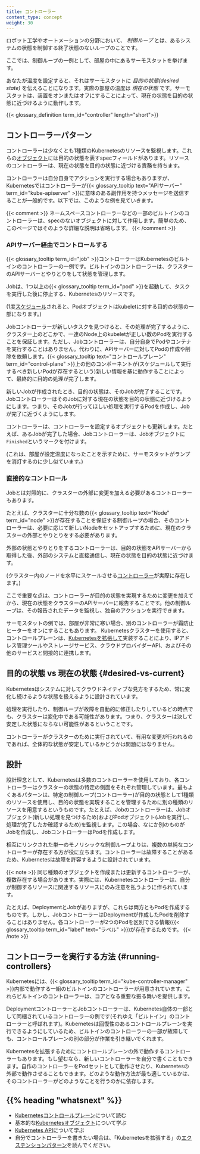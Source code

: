 ```yaml
---
title: コントローラー
content_type: concept
weight: 30
---
```


<!-- overview -->

ロボット工学やオートメーションの分野において、 _制御ループ_ とは、あるシステムの状態を制御する終了状態のないループのことです。

ここでは、制御ループの一例として、部屋の中にあるサーモスタットを挙げます。

あなたが温度を設定すると、それはサーモスタットに *目的の状態(desired state)* を伝えることになります。実際の部屋の温度は *現在の状態* です。サーモスタットは、装置をオンまたはオフにすることによって、現在の状態を目的の状態に近づけるように動作します。

{{< glossary_definition term_id="controller" length="short">}}

<!-- body -->

## コントローラーパターン

コントローラーは少なくとも1種類のKubernetesのリソースを監視します。これらの[オブジェクト](/ja/docs/concepts/overview/working-with-objects/kubernetes-objects/#kubernetes-objects)には目的の状態を表すspecフィールドがあります。リソースのコントローラーは、現在の状態を目的の状態に近づける責務を持ちます。

コントローラーは自分自身でアクションを実行する場合もありますが、Kubernetesではコントローラーが{{< glossary_tooltip text="APIサーバー" term_id="kube-apiserver" >}}に意味のある副作用を持つメッセージを送信することが一般的です。以下では、このような例を見ていきます。

{{< comment >}}
ネームスペースコントローラーなどの一部のビルトインのコントローラーは、specのないオブジェクトに対して作用します。簡単のため、このページではそのような詳細な説明は省略します。
{{< /comment >}}

### APIサーバー経由でコントロールする

{{< glossary_tooltip term_id="job" >}}コントローラーはKubernetesのビルトインのコントローラーの一例です。ビルトインのコントローラーは、クラスターのAPIサーバーとやりとりをして状態を管理します。

Jobは、1つ以上の{{< glossary_tooltip term_id="pod" >}}を起動して、タスクを実行した後に停止する、Kubernetesのリソースです。

(1度[スケジュール](/ja/docs/concepts/scheduling-eviction/)されると、Podオブジェクトはkubeletに対する目的の状態の一部になります。)

Jobコントローラーが新しいタスクを見つけると、その処理が完了するように、クラスター上のどこかで、一連のNode上のkubeletが正しい数のPodを実行することを保証します。ただし、Jobコントローラーは、自分自身でPodやコンテナを実行することはありません。代わりに、APIサーバーに対してPodの作成や削除を依頼します。{{< glossary_tooltip text="コントロールプレーン" term_id="control-plane" >}}上の他のコンポーネントが(スケジュールして実行するべき新しいPodが存在するという)新しい情報を基に動作することによって、最終的に目的の処理が完了します。

新しいJobが作成されたとき、目的の状態は、そのJobが完了することです。JobコントローラーはそのJobに対する現在の状態を目的の状態に近づけるようにします。つまり、そのJobが行ってほしい処理を実行するPodを作成し、Jobが完了に近づくようにします。

コントローラーは、コントローラーを設定するオブジェクトも更新します。たとえば、あるJobが完了した場合、Jobコントローラーは、Jobオブジェクトに`Finished`というマークを付けます。

(これは、部屋が設定温度になったことを示すために、サーモスタットがランプを消灯するのに少し似ています。)

### 直接的なコントロール

Jobとは対照的に、クラスターの外部に変更を加える必要があるコントローラーもあります。

たとえば、クラスターに十分な数の{{< glossary_tooltip text="Node" term_id="node" >}}が存在することを保証する制御ループの場合、そのコントローラーは、必要に応じて新しいNodeをセットアップするために、現在のクラスターの外部とやりとりをする必要があります。

外部の状態とやりとりをするコントローラーは、目的の状態をAPIサーバーから取得した後、外部のシステムと直接通信し、現在の状態を目的の状態に近づけます。

(クラスター内のノードを水平にスケールさせる[コントローラー](https://github.com/kubernetes/autoscaler/)が実際に存在します。)

ここで重要な点は、コントローラーが目的の状態を実現するために変更を加えてから、現在の状態をクラスターのAPIサーバーに報告することです。他の制御ループは、その報告されたデータを監視し、独自のアクションを実行できます。

サーモスタットの例では、部屋が非常に寒い場合、別のコントローラーが霜防止ヒーターをオンにすることもあります。 Kubernetesクラスターを使用すると、コントロールプレーンは、[Kubernetesを拡張して](/ja/docs/concepts/extend-kubernetes/)実装することにより、IPアドレス管理ツールやストレージサービス、クラウドプロバイダーAPI、およびその他のサービスと間接的に連携します。

## 目的の状態 vs 現在の状態 {#desired-vs-current}

Kubernetesはシステムに対してクラウドネイティブな見方をするため、常に変化し続けるような状態を扱えるように設計されています。

処理を実行したり、制御ループが故障を自動的に修正したりしているどの時点でも、クラスターは変化中である可能性があります。つまり、クラスターは決して安定した状態にならない可能性があるということです。

コントローラーがクラスターのために実行されていて、有用な変更が行われるのであれば、全体的な状態が安定しているかどうかは問題にはなりません。

## 設計

設計理念として、Kubernetesは多数のコントローラーを使用しており、各コントローラーはクラスターの状態の特定の側面をそれぞれ管理しています。最もよくあるパターンは、特定の制御ループ(コントローラー)が目的の状態として1種類のリソースを使用し、目的の状態を実現することを管理するために別の種類のリソースを用意するというものです。たとえば、Jobのコントローラーは、Jobオブジェクト(新しい処理を見つけるため)およびPodオブジェクト(Jobを実行し、処理が完了したか確認するため)を監視します。この場合、なにか別のものがJobを作成し、JobコントローラーはPodを作成します。

相互にリンクされた単一のモノリシックな制御ループよりは、複数の単純なコントローラーが存在する方が役に立ちます。コントローラーは故障することがあるため、Kubernetesは故障を許容するように設計されています。

{{< note >}}
同じ種類のオブジェクトを作成または更新するコントローラーが、複数存在する場合があります。実際には、Kubernetesコントローラーは、自分が制御するリソースに関連するリソースにのみ注意を払うように作られています。

たとえば、DeploymentとJobがありますが、これらは両方ともPodを作成するものです。しかし、JobコントローラーはDeploymentが作成したPodを削除することはありません。各コントローラーが2つのPodを区別できる情報({{< glossary_tooltip term_id="label" text="ラベル" >}})が存在するためです。
{{< /note >}}

## コントローラーを実行する方法 {#running-controllers}

Kubernetesには、{{< glossary_tooltip term_id="kube-controller-manager" >}}内部で動作する一組のビルトインのコントローラーが用意されています。これらビルトインのコントローラーは、コアとなる重要な振る舞いを提供します。

DeploymentコントローラーとJobコントローラーは、Kubernetes自体の一部として同梱されているコントローラーの例です(それゆえ「ビルトイン」のコントローラーと呼ばれます)。Kubernetesは回復性のあるコントロールプレーンを実行できるようにしているため、ビルトインのコントローラーの一部が故障しても、コントロールプレーンの別の部分が作業を引き継いでくれます。

Kubernetesを拡張するためにコントロールプレーンの外で動作するコントローラーもあります。もし望むなら、新しいコントローラーを自分で書くこともできます。自作のコントローラーをPodセットとして動作させたり、Kubernetesの外部で動作させることもできます。どのような動作方法が最も適しているかは、そのコントローラーがどのようなことを行うのかに依存します。

## {{% heading "whatsnext" %}}

* [Kubernetesコントロールプレーン](/ja/docs/concepts/#kubernetes-control-plane)について読む
* 基本的な[Kubernetesオブジェクト](/ja/docs/concepts/#kubernetes-objects)について学ぶ
* [Kubernetes API](/ja/docs/concepts/overview/kubernetes-api/)について学ぶ
* 自分でコントローラーを書きたい場合は、「Kubernetesを拡張する」の[エクステンションパターン](/ja/docs/concepts/extend-kubernetes/extend-cluster/#extension-patterns)を読んでください。

